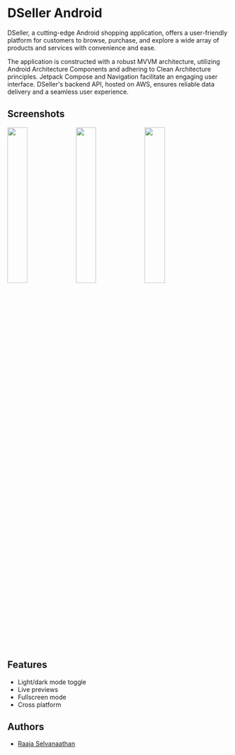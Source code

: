 
# DSeller Android

DSeller, a cutting-edge Android shopping application, offers a user-friendly platform for customers to browse, purchase, and explore a wide array of products and services with convenience and ease.

The application is constructed with a robust MVVM architecture, utilizing Android Architecture Components and adhering to Clean Architecture principles. Jetpack Compose and Navigation facilitate an engaging user interface. DSeller's backend API, hosted on AWS, ensures reliable data delivery and a seamless user experience.


## Screenshots

<p float="left">
  <img src="https://dseller.s3.ap-south-1.amazonaws.com/screenshots/s1.png" width="30%" />
  <img src="https://dseller.s3.ap-south-1.amazonaws.com/screenshots/s2.png" width="30%" />
  <img src="https://dseller.s3.ap-south-1.amazonaws.com/screenshots/s3.png" width="30%" />
</p>

## Features

- Light/dark mode toggle
- Live previews
- Fullscreen mode
- Cross platform


## Authors

- [Raaja Selvanaathan](https://www.github.com/octokatherine)

